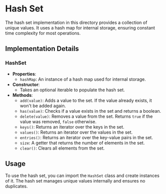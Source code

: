 # Hash Set

The hash set implementation in this directory provides a collection of unique values. It uses a hash map for internal storage, ensuring constant time complexity for most operations.

## Implementation Details

### HashSet

- **Properties**:
  - `hashMap`: An instance of a hash map used for internal storage.
- **Constructor**:
  - Takes an optional iterable to populate the hash set.
- **Methods**:
  - `add(value)`: Adds a value to the set. If the value already exists, it won't be added again.
  - `has(value)`: Checks if a value exists in the set and returns a boolean.
  - `delete(value)`: Removes a value from the set. Returns `true` if the value was removed, `false` otherwise.
  - `keys()`: Returns an iterator over the keys in the set.
  - `values()`: Returns an iterator over the values in the set.
  - `entries()`: Returns an iterator over the key-value pairs in the set.
  - `size`: A getter that returns the number of elements in the set.
  - `clear()`: Clears all elements from the set.

## Usage

To use the hash set, you can import the `HashSet` class and create instances of it. The hash set manages unique values internally and ensures no duplicates.

